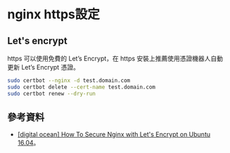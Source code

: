 # nginx https設定

## Let's encrypt

https 可以使用免費的 Let’s Encrypt，在 https 安裝上推薦使用憑證機器人自動更新 Let’s Encrypt 憑證。

```bash
sudo certbot --nginx -d test.domain.com
sudo certbot delete --cert-name test.domain.com
sudo certbot renew --dry-run
```

## 參考資料

* [\[digital ocean\] How To Secure Nginx with Let's Encrypt on Ubuntu 16.04](https://www.digitalocean.com/community/tutorials/how-to-secure-nginx-with-let-s-encrypt-on-ubuntu-16-04)。
